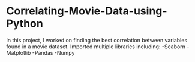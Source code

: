 # Correlating-Movie-Data-using-Python

In this project, I worked on finding the best correlation between variables found in a movie dataset.
Imported multiple libraries including:
-Seaborn
-Matplotlib
-Pandas
-Numpy

